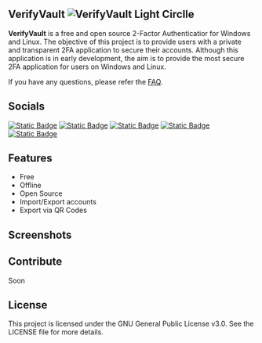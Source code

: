 ## VerifyVault ![VerifyVault Light Circlle](https://github.com/VerifyVault/VerifyVault/assets/170455817/689ccc65-b0a1-44a1-8086-76217310c2bb)
**VerifyVault** is a free and open source 2-Factor Authenticatior for Windows and Linux. The objective of this project is to provide users with a private and transparent 2FA application to secure their accounts. Although this application is in early development, the aim is to provide the most secure 2FA application for users on Windows and Linux.

If you have any questions, please refer the [FAQ](https://github.com/VerifyVault/VerifyVault/blob/main/FAQ.md).

## Socials
[![Static Badge](https://img.shields.io/badge/GitHub-%23181717?style=for-the-badge&logo=github)](https://github.com/VerifyVault) [![Static Badge](https://img.shields.io/badge/Mastodon-%236364FF?style=for-the-badge&logo=mastodon&labelColor=white)](https://mastodon.social/@verifyvault) [![Static Badge](https://img.shields.io/badge/Reddit-%23FF4500?style=for-the-badge&logo=reddit&labelColor=white)](https://www.reddit.com/user/VerifyVault/) [![Static Badge](https://img.shields.io/badge/Matrix-%230DBD8B?style=for-the-badge&logo=element&labelColor=white)](https://matrix.to/#/#verifyvault:matrix.org) [![Static Badge](https://img.shields.io/badge/Twitter-%23000000?style=for-the-badge&logo=x)](https://twitter.com/)

## Features
- Free
- Offline
- Open Source
- Import/Export accounts
- Export via QR Codes

## Screenshots

## Contribute
Soon

## License
This project is licensed under the GNU General Public License v3.0. See the LICENSE file for more details.
